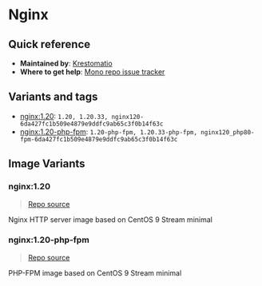 # Nginx
## Quick reference
- **Maintained by**:
[Krestomatio](https://krestomatio.com)
- **Where to get help**:
[Mono repo issue tracker](https://github.com/krestomatio/container_builder/issues)

## Variants and tags
- [nginx:1.20](#nginx120): `1.20, 1.20.33, nginx120-6da427fc1b509e4879e9ddfc9ab65c3f0b14f63c`
- [nginx:1.20-php-fpm](#nginx120-php-fpm): `1.20-php-fpm, 1.20.33-php-fpm, nginx120_php80-fpm-6da427fc1b509e4879e9ddfc9ab65c3f0b14f63c`


## Image Variants
### nginx:1.20
> [Repo source](https://github.com/krestomatio/container_builder/tree/master/nginx/nginx120)

Nginx HTTP server image based on CentOS 9 Stream minimal

### nginx:1.20-php-fpm
> [Repo source](https://github.com/krestomatio/container_builder/tree/master/nginx/nginx120_php80-fpm)

PHP-FPM image based on CentOS 9 Stream minimal

